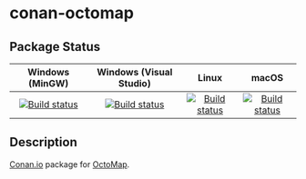 # conan-octomap

## Package Status

| Windows (MinGW) | Windows (Visual Studio) | Linux | macOS |
|:---------------:|:-----------------------:|:-----:|:-----:|
|[![Build status](https://ci.appveyor.com/api/projects/status/ivesbhtexwjij8tn/branch/testing%2F1.9.5?svg=true)](https://ci.appveyor.com/project/SpaceIm/conan-octomap)|[![Build status](https://github.com/SpaceIm/conan-octomap/workflows/.github/workflows/windows.yml/badge.svg?branch=testing%2F1.9.5)](https://github.com/SpaceIm/conan-octomap/actions/workflows/windows.yml?query=branch%3Atesting%2F1.9.5)|[![Build status](https://github.com/SpaceIm/conan-octomap/workflows/.github/workflows/linux.yml/badge.svg?branch=testing%2F1.9.5)](https://github.com/SpaceIm/conan-octomap/actions/workflows/linux.yml?query=branch%3Atesting%2F1.9.5)|[![Build status](https://github.com/SpaceIm/conan-octomap/workflows/.github/workflows/macos.yml/badge.svg?branch=testing%2F1.9.5)](https://github.com/SpaceIm/conan-octomap/actions/workflows/macos.yml?query=branch%3Atesting%2F1.9.5)|

## Description

[Conan.io](https://conan.io) package for [OctoMap](https://github.com/OctoMap/octomap).
